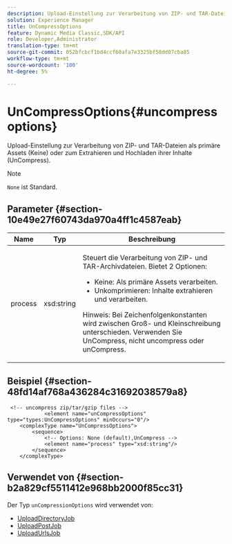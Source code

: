 ```yaml
---
description: Upload-Einstellung zur Verarbeitung von ZIP- und TAR-Dateien als primäre Assets (Keine) oder zum Extrahieren und Hochladen ihrer Inhalte (UnCompress).
solution: Experience Manager
title: UnCompressOptions
feature: Dynamic Media Classic,SDK/API
role: Developer,Administrator
translation-type: tm+mt
source-git-commit: 052bfcbcf1bd4ccf60afa7e3325bf58dd07cba85
workflow-type: tm+mt
source-wordcount: '100'
ht-degree: 5%

---
```



# UnCompressOptions{#uncompressoptions}

Upload-Einstellung zur Verarbeitung von ZIP- und TAR-Dateien als primäre Assets (Keine) oder zum Extrahieren und Hochladen ihrer Inhalte (UnCompress).

>[!NOTE]
>
>`None` ist Standard.

## Parameter {#section-10e49e27f60743da970a4ff1c4587eab}

<table id="table_89C2F7CDB24848459E47F1F7F58D91BA"> 
 <thead> 
  <tr> 
   <th colname="col1" class="entry"> Name </th> 
   <th colname="col2" class="entry"> Typ </th> 
   <th colname="col3" class="entry"> Beschreibung </th> 
  </tr> 
 </thead>
 <tbody> 
  <tr> 
   <td colname="col1"> <span class="codeph"> <span class="varname"> process</span> </span> </td> 
   <td colname="col2"> <span class="codeph"> xsd:string</span> </td> 
   <td colname="col3"> <p>Steuert die Verarbeitung von ZIP- und TAR-Archivdateien. Bietet 2 Optionen: 
     <ul id="ul_F34E2F3B9B74450CA7E76BD9FD7137C2">
      <li id="li_E982468ED814446593B0C0A3F3D729FB"><span class="codeph"> Keine: Als primäre Assets </span> verarbeiten. </li>
      <li id="li_4A45DA99592B4EF7A1FE0A946A835104"><span class="codeph"> Unkomprimieren: Inhalte </span> extrahieren und verarbeiten. </li>
     </ul><p>Hinweis: Bei Zeichenfolgenkonstanten wird zwischen Groß- und Kleinschreibung unterschieden. Verwenden Sie <span class="codeph"> UnCompress</span>, nicht <span class="codeph"> uncompress</span> oder <span class="codeph"> unCompress</span>. </p></p> </td> 
  </tr> 
 </tbody> 
</table>

## Beispiel {#section-48fd14af768a436284c31692038579a8}

```
 <!-- uncompress zip/tar/gzip files -->
            <element name="unCompressOptions" type="types:UnCompressOptions" minOccurs="0"/>
    <complexType name="UnCompressOptions">
        <sequence>
            <!-- Options: None (default),UnCompress -->
            <element name="process" type="xsd:string"/>
        </sequence>
    </complexType>
```

## Verwendet von {#section-b2a829cf5511412e968bb2000f85cc31}

Der Typ `unCompressionOptions` wird verwendet von:

* [UploadDirectoryJob](../../types/c-data-types/r-upload-directory-job.md#reference-e707ebf53b074c49ad983d1886e0bbb6)
* [UploadPostJob](../../types/c-data-types/r-upload-post-job.md#reference-bca2339b593f4637a687c33937215ef4)
* [UploadUrlsJob](../../types/c-data-types/r-upload-urls-job.md#reference-8e9bc895268c4321b233dbeadc990398)

